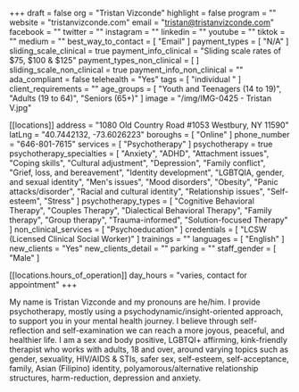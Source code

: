 +++
draft = false
org = "Tristan Vizconde"
highlight = false
program = ""
website = "tristanvizconde.com"
email = "tristan@tristanvizconde.com"
facebook = ""
twitter = ""
instagram = ""
linkedin = ""
youtube = ""
tiktok = ""
medium = ""
best_way_to_contact = [ "Email" ]
payment_types = [ "N/A" ]
sliding_scale_clinical = true
payment_info_clinical = "Sliding scale rates of $75, $100 & $125"
payment_types_non_clinical = [ ]
sliding_scale_non_clinical = true
payment_info_non_clinical = ""
ada_compliant = false
telehealth = "Yes"
tags = [ "individual " ]
client_requirements = ""
age_groups = [
  "Youth and Teenagers (14 to 19)",
  "Adults (19 to 64)",
  "Seniors (65+)"
]
image = "/img/IMG-0425 - Tristan V.jpg"

[[locations]]
address = "1080 Old Country Road #1053 Westbury, NY 11590"
latLng = "40.7442132, -73.6026223"
boroughs = [ "Online" ]
phone_number = "646-801-7615"
services = [ "Psychotherapy" ]
psychotherapy = true
psychotherapy_specialties = [
  "Anxiety",
  "ADHD",
  "Attachment issues",
  "Coping skills",
  "Cultural adjustment",
  "Depression",
  "Family conflict",
  "Grief, loss, and bereavement",
  "Identity development",
  "LGBTQIA, gender, and sexual identity",
  "Men's issues",
  "Mood disorders",
  "Obesity",
  "Panic attacks/disorder",
  "Racial and cultural identity",
  "Relationship issues",
  "Self-esteem",
  "Stress"
]
psychotherapy_types = [
  "Cognitive Behavioral Therapy",
  "Couples Therapy",
  "Dialectical Behavioral Therapy",
  "Family therapy",
  "Group therapy",
  "Trauma-informed",
  "Solution-focused Therapy"
]
non_clinical_services = [ "Psychoeducation" ]
credentials = [ "LCSW (Licensed Clinical Social Worker)" ]
trainings = ""
languages = [ "English" ]
new_clients = "Yes"
new_clients_detail = ""
parking = ""
staff_gender = [ "Male" ]

  [[locations.hours_of_operation]]
  day_hours = "varies, contact for appointment"
+++

My name is Tristan Vizconde and my pronouns are he/him. I provide psychotherapy, mostly using a psychodynamic/insight-oriented approach, to support you in your mental health journey. I believe through self-reflection and self-examination we can reach a more joyous, peaceful, and healthier life. I am a sex and body positive, LGBTQI+ affirming, kink-friendly therapist who works with adults, 18 and over, around varying topics such as gender, sexuality, HIV/AIDS & STIs, safer sex, self-esteem, self-acceptance, family, Asian (Filipino) identity, polyamorous/alternative relationship structures, harm-reduction, depression and anxiety.
